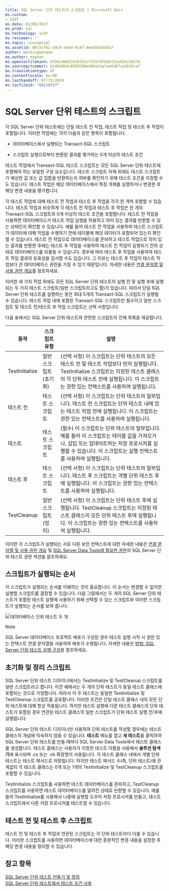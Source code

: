 ```yaml
---
title: SQL Server 단위 테스트의 스크립트 | Microsoft Docs
ms.custom:
- SSDT
ms.date: 02/09/2017
ms.prod: sql
ms.technology: ssdt
ms.reviewer: ''
ms.topic: conceptual
ms.assetid: 80c5cf62-a9c9-4e9d-8c6f-8eed50a595a7
author: markingmyname
ms.author: maghan
ms.openlocfilehash: 8f84c8b03343b353cf355f0f604152a82b23627b
ms.sourcegitcommit: b2464064c0566590e486a3aafae6d67ce2645cef
ms.translationtype: HT
ms.contentlocale: ko-KR
ms.lasthandoff: 07/15/2019
ms.locfileid: "68110737"
---
```

# <a name="scripts-in-sql-server-unit-tests"></a>SQL Server 단위 테스트의 스크립트
각 SQL Server 단위 테스트에는 단일 테스트 전 작업, 테스트 작업 및 테스트 후 작업이 포함됩니다. 이러한 작업에는 각각 다음과 같은 항목이 포함됩니다.  
  
-   데이터베이스에서 실행되는 Transact\-SQL 스크립트  
  
-   스크립트 실행으로부터 반환된 결과를 평가하는 0개 이상의 테스트 조건  
  
테스트 작업에서 Transact\-SQL 테스트 스크립트는 모든 SQL Server 단위 테스트에 포함해야 하는 유일한 구성 요소입니다. 테스트 스크립트 자체 외에도 테스트 스크립트가 예상한 값 또는 값 집합을 반환하는지 여부를 확인하기 위해 테스트 조건을 지정할 수도 있습니다. 테스트 작업은 해당 데이터베이스에서 특정 개체를 실행하거나 변경한 후 해당 변경 내용을 평가합니다.  
  
각 테스트 작업에 대해 테스트 전 작업과 테스트 후 작업을 각각 한 개씩 포함할 수 있습니다. 테스트 작업과 비슷하게 각 테스트 전 작업과 테스트 후 작업은 한 개의 Transact\-SQL 스크립트와 0개 이상의 테스트 조건을 포함합니다. 테스트 전 작업을 사용하면 데이터베이스가 테스트 작업 실행을 허용하고 의미 있는 결과를 반환할 수 있는 상태인지 확인할 수 있습니다. 예를 들어 테스트 전 작업을 사용하여 테스트 스크립트가 데이터에 대해 작업을 수행하기 전에 테이블에 해당 데이터가 포함되어 있는지 확인할 수 있습니다. 테스트 전 작업으로 데이터베이스를 준비하고 테스트 작업으로 의미 있는 결과를 반환한 후에는 테스트 후 작업을 사용하여 테스트 전 작업이 실행되기 전의 상태로 데이터베이스를 되돌릴 수 있습니다. 경우에 따라 테스트 후 작업을 사용하여 테스트 작업 결과의 유효성을 검사할 수도 있습니다. 그 이유는 테스트 후 작업이 테스트 작업보다 큰 데이터베이스 권한을 가질 수 있기 때문입니다. 자세한 내용은 [연결 문자열 및 사용 권한 개요](../ssdt/overview-of-connection-strings-and-permissions.md)를 참조하세요.  
  
이러한 세 가지 작업 외에도 모든 SQL Server 단위 테스트의 실행 전 및 실행 후에 실행되는 두 가지 테스트 스크립트(일반 스크립트라고도 함)가 있습니다. 따라서 단일 SQL Server 단위 테스트를 실행하는 동안 최대 5개의 Transact\-SQL 스크립트가 실행될 수 있습니다. 테스트 작업 내에 포함된 Transact\-SQL 스크립트만 필수이고 일반 스크립트 및 테스트 전/테스트 후 작업 스크립트는 선택 사항입니다.  
  
다음 표에서는 SQL Server 단위 테스트와 관련된 스크립트의 전체 목록을 제공합니다.  
  
|**동작**|**스크립트 유형**|**설명**|  
|--------------|-------------------|-------------------|  
|TestInitialize|일반 스크립트(초기화)|(선택 사항) 이 스크립트는 단위 테스트의 모든 테스트 전 및 테스트 작업보다 먼저 실행됩니다. TestInitialize 스크립트는 지정된 테스트 클래스의 각 단위 테스트 전에 실행됩니다. 이 스크립트는 권한 있는 컨텍스트를 사용하여 실행됩니다.|  
|테스트 전|테스트 스크립트|(선택 사항) 이 스크립트는 단위 테스트의 일부입니다. 테스트 전 스크립트는 단위 테스트 내에 있는 테스트 작업 전에 실행됩니다. 이 스크립트는 권한 있는 컨텍스트를 사용하여 실행됩니다.|  
|테스트|테스트 스크립트|(필수) 이 스크립트는 단위 테스트의 일부입니다. 예를 들어 이 스크립트는 테이블 값을 가져오거나, 삽입 또는 업데이트하는 저장 프로시저를 실행할 수 있습니다. 이 스크립트는 실행 컨텍스트를 사용하여 실행됩니다.|  
|테스트 후|테스트 스크립트|(선택 사항) 이 스크립트는 단위 테스트의 일부입니다. 테스트 후 스크립트는 개별 단위 테스트 후에 실행됩니다. 이 스크립트는 권한 있는 컨텍스트를 사용하여 실행됩니다.|  
|TestCleanup|일반 스크립트(정리)|(선택 사항) 이 스크립트는 단위 테스트 후에 실행됩니다. TestCleanup 스크립트는 지정된 테스트 클래스의 모든 단위 테스트 후에 실행됩니다. 이 스크립트는 권한 있는 컨텍스트를 사용하여 실행됩니다.|  
  
이러한 각 스크립트가 실행되는 서로 다른 보안 컨텍스트에 대한 자세한 내용은 [연결 문자열 및 사용 권한 개요](../ssdt/overview-of-connection-strings-and-permissions.md) 및 [SQL Server Data Tools에 필요한 권한](../ssdt/required-permissions-for-sql-server-data-tools.md)의 SQL Server 단위 테스트 권한 섹션을 참조하세요.  
  
## <a name="order-in-which-scripts-are-run"></a>스크립트가 실행되는 순서  
각 스크립트가 실행되는 순서를 이해하는 것이 중요합니다. 이 순서는 변경할 수 없지만 실행할 스크립트를 결정할 수 있습니다. 다음 그림에서는 두 개의 SQL Server 단위 테스트가 포함된 테스트 실행에 사용하기 위해 선택할 수 있는 스크립트와 이러한 스크립트가 실행되는 순서를 보여 줍니다.  
  
![데이터베이스 단위 테스트 두 개](../ssdt/media/twodatabaseunittests.png "데이터베이스 단위 테스트 두 개")  
  
> [!NOTE]  
> SQL Server 데이터베이스 프로젝트 배포가 구성된 경우 테스트 실행 시작 시 권한 있는 컨텍스트 연결 문자열을 사용하여 배포가 수행됩니다. 자세한 내용은 [방법: SQL Server 단위 테스트 실행 구성](../ssdt/how-to-configure-sql-server-unit-test-execution.md)을 참조하세요.  
  
## <a name="initialization-and-cleanup-scripts"></a>초기화 및 정리 스크립트  
SQL Server 단위 테스트 디자이너에서는 TestInitialize 및 TestCleanup 스크립트를 일반 스크립트라고 합니다. 이전 예에서는 두 개의 단위 테스트가 동일 테스트 클래스에 포함되는 것으로 가정합니다. 따라서 이 두 테스트는 동일한 TestInitialize 및 TestCleanup 스크립트를 공유합니다. 이러한 조건은 단일 테스트 클래스 내의 모든 단위 테스트에 대해 항상 적용됩니다. 하지만 테스트 실행에 다른 테스트 클래스의 단위 테스트가 포함된 경우 연관된 테스트 클래스의 일반 스크립트가 단위 테스트 실행 전/후에 실행됩니다.  
  
SQL Server 단위 테스트 디자이너만 사용하여 단위 테스트를 작성할 경우에는 테스트 클래스의 개념에 익숙하지 않을 수 있습니다. **테스트** 메뉴를 열고 **새 테스트**를 클릭하여 SQL Server 단위 테스트를 만들 때마다 SQL Server Data Tools에서 테스트 클래스를 생성합니다. 테스트 클래스는 사용자가 지정한 테스트 이름을 사용해서 **솔루션 탐색기**에 표시되며 .cs 또는 .vb 확장명이 사용됩니다. 각 테스트 클래스 내에서 개별 단위 테스트는 테스트 메서드로 저장됩니다. 하지만 테스트 메서드 수(즉, 단위 테스트)에 관계없이 각 테스트 클래스는 0개 또는 1개의 TestInitialize 및 TestCleanup 스크립트를 포함할 수 있습니다.  
  
TestInitialize 스크립트를 사용하면 테스트 데이터베이스를 준비하고, TestCleanup 스크립트를 사용하면 테스트 데이터베이스를 알려진 상태로 반환할 수 있습니다. 예를 들어 TestInitialize를 사용해서 나중에 실행할 도우미 저장 프로시저를 만들고, 테스트 스크립트에서 다른 저장 프로시저를 테스트할 수 있습니다.  
  
## <a name="pre-test-and-post-test-scripts"></a>테스트 전 및 테스트 후 스크립트  
테스트 전 및 테스트 후 작업과 연관된 스크립트는 각 단위 테스트마다 다를 수 있습니다. 이러한 스크립트를 사용하면 데이터베이스에 대한 증분적인 변경 내용을 설정한 후 해당 변경 내용을 정리할 수 있습니다.  
  
## <a name="see-also"></a>참고 항목  
[SQL Server 단위 테스트 만들기 및 정의](../ssdt/creating-and-defining-sql-server-unit-tests.md)  
[SQL Server 단위 테스트에서 테스트 조건 사용](../ssdt/using-test-conditions-in-sql-server-unit-tests.md)  
  
